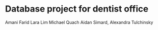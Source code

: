 # Database project for dentist office 

Amani Farid
Lara Lim
Michael Quach
Aidan Simard, 
Alexandra Tulchinsky
